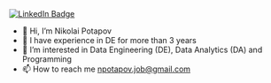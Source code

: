 <div id="badges">
  <a href="https://www.linkedin.com/in/nikolai-potapov-67269524b/">
    <img src="https://img.shields.io/badge/LinkedIn-blue?style=for-the-badge&logo=linkedin&logoColor=white" alt="LinkedIn Badge"/>
  </a>
</div>

- 👋 Hi, I’m Nikolai Potapov
- 💼 I have experience in DE for more than 3 years
- 👀 I’m interested in Data Engineering (DE), Data Analytics (DA) and Programming
- 📫 How to reach me npotapov.job@gmail.com
